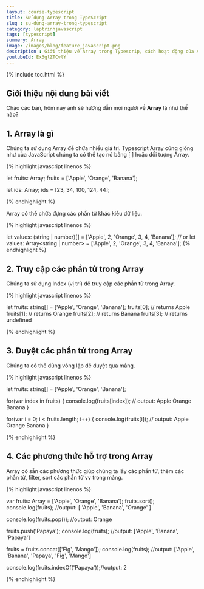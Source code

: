 ```yaml
---
layout: course-typescript
title: Sử dụng Array trong TypeScript  
slug : su-dung-array-trong-typescript
category: laptrinhjavascript
tags: [typescript]
summery: Array   
image: /images/blog/feature_javascript.png
description : Giới thiệu về Array trong Typescrip, cách hoạt động của Array trong Typescrip
youtubeId: Ex3glZTCvlY
---
```


{% include toc.html %}

## **Giới thiệu nội dung bài viết**

Chào các bạn, hôm nay anh sẽ hướng dẫn mọi người về <b>Array</b> là như thế nào? 

## **1. Array là gì**

Chúng ta sử dụng Array để chứa nhiều giá trị. Typescript Array cũng giống như của JavaScript chúng ta có thể tạo nó bằng [ ] hoặc đối tượng Array.

{% highlight javascript  linenos %}

let fruits: Array<string>;
fruits = ['Apple', 'Orange', 'Banana']; 

let ids: Array<number>;
ids = [23, 34, 100, 124, 44]; 

{% endhighlight %}

Array có thể chứa đựng các phần tử khác kiểu dữ liệu.

{% highlight javascript  linenos %}

let values: (string | number)[] = ['Apple', 2, 'Orange', 3, 4, 'Banana']; 
// or 
let values: Array<string | number> = ['Apple', 2, 'Orange', 3, 4, 'Banana']; 
{% endhighlight %}

## **2. Truy cập các phần tử trong Array**

Chúng ta sử dụng Index (vị trí) để truy cập các phần tử trong Array.

{% highlight javascript  linenos %}

let fruits: string[] = ['Apple', 'Orange', 'Banana']; 
fruits[0]; // returns Apple
fruits[1]; // returns Orange
fruits[2]; // returns Banana
fruits[3]; // returns undefined

{% endhighlight %}

## **3. Duyệt các phần tử trong Array**

Chúng ta có thể dùng vòng lặp để duyệt qua mảng.

{% highlight javascript  linenos %}

let fruits: string[] = ['Apple', 'Orange', 'Banana']; 

for(var index in fruits)
{ 
    console.log(fruits[index]);  // output: Apple Orange Banana
}

for(var i = 0; i < fruits.length; i++)
{ 
    console.log(fruits[i]); // output: Apple Orange Banana
}

{% endhighlight %}

## **4. Các phương thức hỗ trợ trong Array**

Array có sẵn các phương thức giúp chúng ta lấy các phần tử, thêm các phần tử, filter, sort các phần tử vv trong mảng.

{% highlight javascript  linenos %}

var fruits: Array<string> = ['Apple', 'Orange', 'Banana']; 
fruits.sort(); 
console.log(fruits); //output: [ 'Apple', 'Banana', 'Orange' ]

console.log(fruits.pop()); //output: Orange

fruits.push('Papaya'); 
console.log(fruits); //output: ['Apple', 'Banana', 'Papaya']

fruits = fruits.concat(['Fig', 'Mango']); 
console.log(fruits); //output: ['Apple', 'Banana', 'Papaya', 'Fig', 'Mango'] 

console.log(fruits.indexOf('Papaya'));//output: 2

{% endhighlight %}



















